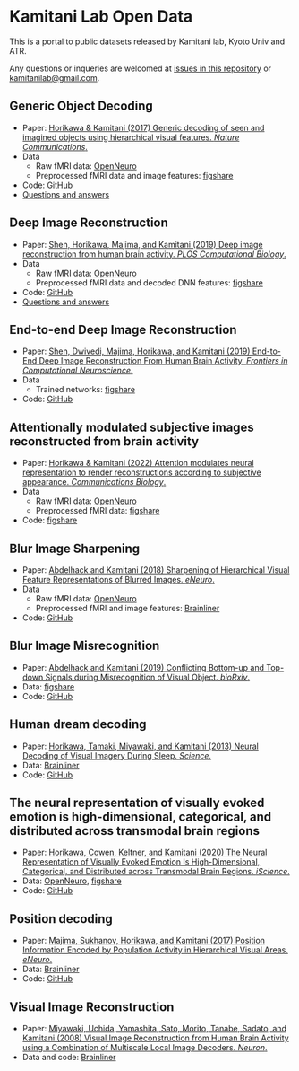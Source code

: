 # Kamitani Lab Open Data

This is a portal to public datasets released by Kamitani lab, Kyoto Univ and ATR.

Any questions or inqueries are welcomed at [issues in this repository](https://github.com/KamitaniLab/OpenData/issues) or <kamitanilab@gmail.com>.

## Generic Object Decoding

- Paper: [Horikawa & Kamitani (2017) Generic decoding of seen and imagined objects using hierarchical visual features. *Nature Communications*.](https://www.nature.com/articles/ncomms15037)
- Data
    - Raw fMRI data: [OpenNeuro](https://openneuro.org/datasets/ds001246)
    - Preprocessed fMRI data and image features: [figshare](https://figshare.com/articles/Generic_Object_Decoding/7387130)
- Code: [GitHub](https://github.com/KamitaniLab/GenericObjectDecoding)
- [Questions and answers](god_qa.md)

## Deep Image Reconstruction

- Paper: [Shen, Horikawa, Majima, and Kamitani (2019) Deep image reconstruction from human brain activity. *PLOS Computational Biology*.](http://dx.doi.org/10.1371/journal.pcbi.1006633)
- Data
    - Raw fMRI data: [OpenNeuro](https://openneuro.org/datasets/ds001506)
    - Preprocessed fMRI data and decoded DNN features: [figshare](https://figshare.com/articles/Deep_Image_Reconstruction/7033577)
- Code: [GitHub](https://github.com/KamitaniLab/DeepImageReconstruction)
- [Questions and answers](deeprecon_qa.md)

## End-to-end Deep Image Reconstruction

- Paper: [Shen, Dwivedi, Majima, Horikawa, and Kamitani (2019) End-to-End Deep Image Reconstruction From Human Brain Activity. *Frontiers in Computational Neuroscience*.](https://www.frontiersin.org/articles/10.3389/fncom.2019.00021/full)
- Data
    - Trained networks: [figshare](https://figshare.com/articles/End-to-end_deep_image_reconstruction_from_human_brain_activity/7916144)
- Code: [GitHub](https://github.com/KamitaniLab/End2EndDeepImageReconstruction)

## Attentionally modulated subjective images reconstructed from brain activity

- Paper: [Horikawa & Kamitani (2022) Attention modulates neural representation to render reconstructions according to subjective appearance. *Communications Biology*.](https://www.nature.com/articles/s42003-021-02975-5)
- Data
    - Raw fMRI data: [OpenNeuro](https://openneuro.org/datasets/ds003430)
    - Preprocessed fMRI data: [figshare](https://figshare.com/articles/dataset/Attentionally_modulated_subjective_images_reconstructed_from_brain_activity/13474629)
- Code: [figshare](https://figshare.com/articles/dataset/Attentionally_modulated_subjective_images_reconstructed_from_brain_activity/13474629)

## Blur Image Sharpening

- Paper: [Abdelhack and Kamitani (2018) Sharpening of Hierarchical Visual Feature Representations of Blurred Images. *eNeuro*.](http://www.eneuro.org/content/5/3/ENEURO.0443-17.2018)
- Data
    - Raw fMRI data: [OpenNeuro](https://openneuro.org/datasets/ds003661)
    - Preprocessed fMRI and image features: [Brainliner](http://brainliner.jp/data/brainliner/Blur_Image_Sharpening)
- Code: [GitHub](https://github.com/KamitaniLab/BlurImageSharpening)

## Blur Image Misrecognition

- Paper: [Abdelhack and Kamitani (2019) Conflicting Bottom-up and Top-down Signals during Misrecognition of Visual Object. *bioRxiv*.](https://www.biorxiv.org/content/10.1101/521252v1)
- Data: [figshare](https://figshare.com/articles/Blur_Misrecognition/7562516)
- Code: [GitHub](https://github.com/KamitaniLab/BlurMisrecognition)

## Human dream decoding

- Paper: [Horikawa, Tamaki, Miyawaki, and Kamitani (2013) Neural Decoding of Visual Imagery During Sleep. *Science*.](https://science.sciencemag.org/content/340/6132/639)
- Data: [Brainliner](http://brainliner.jp/data/brainliner/Human_Dream_Decoding)
- Code: [GitHub](https://github.com/KamitaniLab/HumanDreamDecoding)

## The neural representation of visually evoked emotion is high-dimensional, categorical, and distributed across transmodal brain regions

- Paper: [Horikawa, Cowen, Keltner, and Kamitani (2020) The Neural Representation of Visually Evoked Emotion Is High-Dimensional, Categorical, and Distributed across Transmodal Brain Regions. *iScience*.](https://www.sciencedirect.com/science/article/pii/S2589004220302455)
- Data: [OpenNeuro](https://openneuro.org/datasets/ds002425), [figshare](https://figshare.com/articles/The_neural_representation_of_visually_evoked_emotion_is_high-dimensional_categorical_and_distributed_across_transmodal_brain_regions/11988351)
- Code: [GitHub](https://github.com/KamitaniLab/EmotionVideoNeuralRepresentation)

## Position decoding

- Paper: [Majima, Sukhanov, Horikawa, and Kamitani (2017) Position Information Encoded by Population Activity in Hierarchical Visual Areas. *eNeuro*.](http://www.eneuro.org/content/4/2/ENEURO.0268-16.2017)
- Data: [Brainliner](http://brainliner.jp/data/brainliner/Position_Decoding)
- Code: [GitHub](https://github.com/KamitaniLab/PositionDecoding)

## Visual Image Reconstruction

- Paper: [Miyawaki, Uchida, Yamashita, Sato, Morito, Tanabe, Sadato, and Kamitani (2008) Visual Image Reconstruction from Human Brain Activity using a Combination of Multiscale Local Image Decoders. *Neuron*.](https://www.cell.com/neuron/fulltext/S0896-6273(08)00958-6)
- Data and code: [Brainliner](http://brainliner.jp/data/brainliner/Visual_Image_Reconstruction)

